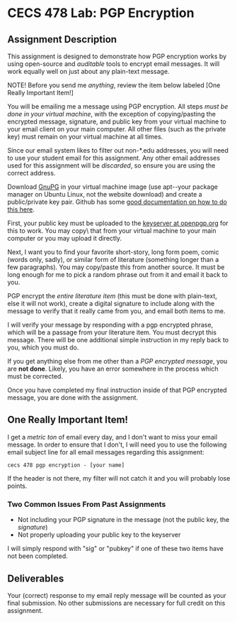 # CECS 478 Lab: PGP Encryption

## Assignment Description
This assignment is designed to demonstrate how PGP encryption works by using open-source and *auditable* tools to encrypt email messages. It will work equally well on just about any plain-text message.

NOTE! Before you send me *anything*, review the item below labeled [One Really Important Item!]

You will be emailing me a message using PGP encryption. All steps *must be done in your virtual machine*, with the exception of copying/pasting the encrypted message, signature, and public key from your virtual machine to your email client on your main computer. All other files (such as the private key) must remain on your virtual machine at all times.

Since our email system likes to filter out non-\*.edu addresses, you will need to use your student email for this assignment. Any other email addresses used for this assignment will be *discarded*, so ensure you are using the correct address.

Download [GnuPG](https://gnupg.org/) in your virtual machine image (use apt--your package manager on Ubuntu Linux, not the website download) and create a public/private key pair. Github has some [good documentation on how to do this here](https://docs.github.com/en/authentication/managing-commit-signature-verification/generating-a-new-gpg-key).

First, your public key must be uploaded to the [keyserver at openpgp.org](https://keys.openpgp.org) for this to work. You may copy\ that from your virtual machine to your main computer or you may upload it directly.

Next, I want you to find your favorite short-story, long form poem, comic (words only, sadly), or similar form of literature (something longer than a few paragraphs). You may copy/paste this from another source. It must be long enough for me to pick a random phrase out from it and email it back to you. 

PGP encrypt the *entire literature item* (this must be done with plain-text, else it will not work), create a  digital signature to include along with the message to verify that it really came from you, and email both items to me.

I will verify your message by responding with a pgp encrypted phrase, which will be a passage from your literature item. You must decrypt this message. There will be one additional simple instruction in my reply back to you, which you must do.

If you get anything else from me other than a *PGP encrypted message*, you are **not done**. Likely, you have an error somewhere in the process which must be corrected.

Once you have completed my final instruction inside of that PGP encrypted message, you are done with the assignment.

## One Really Important Item!
I get a *metric ton* of email every day, and I don't want to miss your email message. In order to ensure that I don't, I will need you to use the following email subject line for all email messages regarding this assignment:

`cecs 478 pgp encryption - [your name]`

If the header is not there, my filter will not catch it and you will probably lose points.

### Two Common Issues From Past Assignments
* Not including your PGP signature in the message (not the public key, the *signature*)
* Not properly uploading your public key to the keyserver

I will simply respond with "sig" or "pubkey" if one of these two items have not been completed.

## Deliverables

Your (correct) response to my email reply message will be counted as your final submission. No other submissions are necessary for full credit on this assignment.
